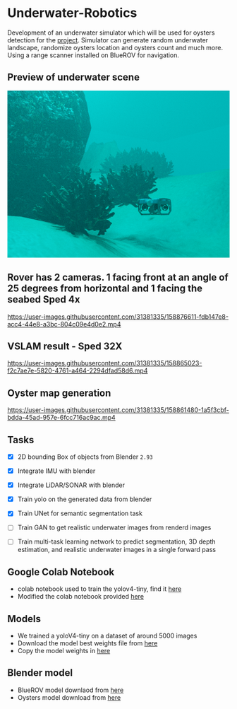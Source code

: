 # Underwater-Robotics
Development of an underwater simulator which will be used for oysters detection for the [project](https://isr.umd.edu/news/story/using-underwater-robots-to-detect-and-count-oysters). Simulator can generate random underwater landscape, randomize oysters location and oysters count and much more.
Using a range scanner installed on BlueROV for navigation.

## Preview of underwater scene
<p align="center">
<img src="https://github.com/mjoshi07/Underwater-Robotics/blob/main/data/render3.png"/>
</p>

## Rover has 2 cameras. 1 facing front at an angle of 25 degrees from horizontal and 1 facing the seabed Sped 4x
https://user-images.githubusercontent.com/31381335/158876611-fdb147e8-acc4-44e8-a3bc-804c09e4d0e2.mp4


## VSLAM result - Sped 32X
https://user-images.githubusercontent.com/31381335/158865023-f2c7ae7e-5820-4761-a464-2294dfad58d6.mp4


## Oyster map generation
https://user-images.githubusercontent.com/31381335/158861480-1a5f3cbf-bdda-45ad-957e-6fcc716ac9ac.mp4







## Tasks
- [x] 2D bounding Box of objects from Blender `2.93`
- [x] Integrate IMU with blender
- [x] Integrate LiDAR/SONAR with blender
- [x] Train yolo on the generated data from blender
- [x] Train UNet for semantic segmentation task 
- [ ] Train GAN to get realistic underwater images from renderd images
- [ ] Train  multi-task learning network to predict segmentation, 3D depth estimation, and realistic underwater images in a single forward pass


## Google Colab Notebook
* colab notebook used to train the yolov4-tiny, find it [here](https://colab.research.google.com/drive/1RePfSTb7c1tPAuh_D-ySLhrG78gxkF9D?usp=sharing)
* Modified the colab notebook provided [here](https://colab.research.google.com/drive/1_GdoqCJWXsChrOiY8sZMr_zbr_fH-0Fg)

## Models
* We trained a yoloV4-tiny on a dataset of around 5000 images
* Download the model best weights file from [here](https://drive.google.com/file/d/1ffx9uFeBLUgfymSTHV5pO_OoLnYB7EVT/view?usp=sharing) 
* Copy the model weights in [here](https://github.com/mjoshi07/Underwater-Robotics/tree/main/data/model)

## Blender model
* BlueROV model downlaod from [here](https://github.com/patrickelectric/bluerov_ros_playground)
* Oysters model download from [here](https://drive.google.com/drive/folders/1XY2yMnFDCiSR8H6S84OS8WX1tzu2OnCW?usp=sharing)  
